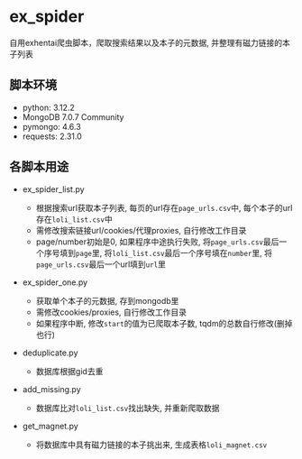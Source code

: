 # ex_spider

自用exhentai爬虫脚本，爬取搜索结果以及本子的元数据, 并整理有磁力链接的本子列表

## 脚本环境
- python: 3.12.2
- MongoDB 7.0.7 Community
- pymongo: 4.6.3
- requests: 2.31.0

## 各脚本用途

 - ex_spider_list.py
    - 根据搜索url获取本子列表, 每页的url存在`page_urls.csv`中, 每个本子的url存在`loli_list.csv`中
    - 需修改搜索链接url/cookies/代理proxies, 自行修改工作目录
    - page/number初始是0, 如果程序中途执行失败, 将`page_urls.csv`最后一个序号填到`page`里, 将`loli_list.csv`最后一个序号填在`number`里, 将`page_urls.csv`最后一个url填到`url`里

 - ex_spider_one.py
    - 获取单个本子的元数据, 存到mongodb里
    - 需修改cookies/proxies, 自行修改工作目录
    - 如果程序中断, 修改`start`的值为已爬取本子数, tqdm的总数自行修改(删掉也行)

 - deduplicate.py
    - 数据库根据gid去重

 - add_missing.py
    - 数据库比对`loli_list.csv`找出缺失, 并重新爬取数据

 - get_magnet.py
    - 将数据库中具有磁力链接的本子挑出来, 生成表格`loli_magnet.csv`
